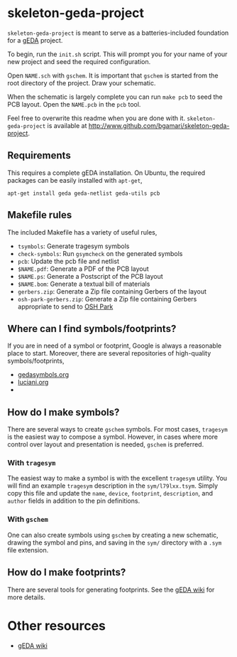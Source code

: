 # skeleton-geda-project

`skeleton-geda-project` is meant to serve as a batteries-included
foundation for a [gEDA](http://www.geda-project.org/) project.

To begin, run the `init.sh` script. This will prompt you for your name
of your new project and seed the required configuration.

Open `NAME.sch` with `gschem`. It is important that `gschem` is
started from the root directory of the project. Draw your schematic.

When the schematic is largely complete you can run `make pcb` to seed
the PCB layout. Open the `NAME.pcb` in the `pcb` tool. 

Feel free to overwrite this readme when you are done with it. 
`skeleton-geda-project` is available at
<http://www.github.com/bgamari/skeleton-geda-project>.

## Requirements

This requires a complete gEDA installation. On Ubuntu, the required
packages can be easily installed with `apt-get`,

    apt-get install geda geda-netlist geda-utils pcb


## Makefile rules

The included Makefile has a variety of useful rules,

 * `tsymbols`: Generate tragesym symbols
 * `check-symbols`: Run `gsymcheck` on the generated symbols
 * `pcb`: Update the pcb file and netlist
 * `$NAME.pdf`: Generate a PDF of the PCB layout
 * `$NAME.ps`: Generate a Postscript of the PCB layout
 * `$NAME.bom`: Generate a textual bill of materials
 * `gerbers.zip`: Generate a Zip file containing Gerbers of the layout
 * `osh-park-gerbers.zip`: Generate a Zip file containing Gerbers appropriate to send to [OSH Park](http://www.oshpark.com/)

## Where can I find symbols/footprints?

If you are in need of a symbol or footprint, Google is always a
reasonable place to start. Moreover, there are several repositories of
high-quality symbols/footprints,

 * [gedasymbols.org](http://www.gedasymbols.org/)
 * [luciani.org](http://www.luciani.org/geda/pcb/pcb-footprint-list.html)
 * 
 
## How do I make symbols?

There are several ways to create `gschem` symbols. For most cases,
`tragesym` is the easiest way to compose a symbol. However, in cases
where more control over layout and presentation is needed, `gschem` is
preferred.

### With `tragesym`
The easiest way to make a symbol is with the excellent `tragesym` utility.
You will find an example `tragesym` description in the
`sym/l79lxx.tsym`. Simply copy this file and update the `name`,
`device`, `footprint`, `description`, and `author` fields in addition
to the pin definitions.

### With `gschem`

One can also create symbols using `gschem` by creating a new
schematic, drawing the symbol and pins, and saving in the `sym/`
directory with a `.sym` file extension.


## How do I make footprints?

There are several tools for generating footprints. See the
[gEDA wiki](http://wiki.geda-project.org/geda:pcb_footprints) for more details.



# Other resources

 * [gEDA wiki](http://wiki.geda-project.org/)


